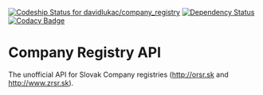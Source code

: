 [![Codeship Status for davidlukac/company_registry](https://codeship.com/projects/c16bda90-7f94-0134-6eb7-0295c16491cd/status?branch=master)](https://codeship.com/projects/181968)
[![Dependency Status](https://www.versioneye.com/user/projects/5813e4103130eb0484521319/badge.svg?style=flat-square)](https://www.versioneye.com/user/projects/5813e4103130eb0484521319)
[![Codacy Badge](https://api.codacy.com/project/badge/Grade/fc44dd57328b48efa96ebde6d21cae73)](https://www.codacy.com/app/david-lukac/company_registry?utm_source=github.com&amp;utm_medium=referral&amp;utm_content=davidlukac/company_registry&amp;utm_campaign=Badge_Grade)

# Company Registry API
The unofficial API for Slovak Company registries (http://orsr.sk and 
http://www.zrsr.sk).
